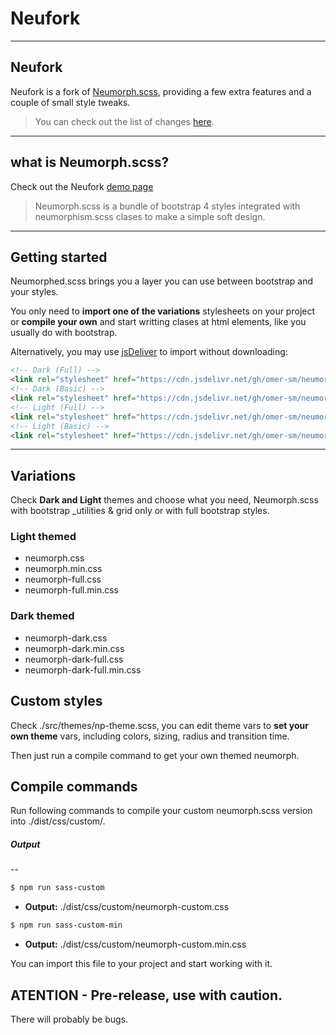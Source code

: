# Neufork

----
## Neufork
Neufork is a fork of [Neumorph.scss](https://github.com/ChemaAlfonso/neumorph.scss/tree/master), providing a few extra features and a couple of small style tweaks.

> You can check out the list of changes [here](changes.md).

----
## what is Neumorph.scss?
Check out the Neufork [demo page](https://omer-sm.github.io/neumorph.scss/)

> Neumorph.scss is a bundle of bootstrap 4 styles integrated with neumorphism.scss clases to make a simple soft design.

----
## Getting started
Neumorphed.scss brings you a layer you can use between bootstrap and your styles.

You only need to **import one of the variations** stylesheets on your project or **compile your own** and start writting clases at html elements, like you usually do with bootstrap.

Alternatively, you may use [jsDeliver](https://cdn.jsdelivr.net/gh/omer-sm/neumorph.scss@master/dist/css/) to import without downloading:

```html
<!-- Dark (Full) -->
<link rel="stylesheet" href="https://cdn.jsdelivr.net/gh/omer-sm/neumorph.scss@master/dist/css/dark/neumorph-full-dark.min.css">
<!-- Dark (Basic) -->
<link rel="stylesheet" href="https://cdn.jsdelivr.net/gh/omer-sm/neumorph.scss@master/dist/css/dark/neumorph-dark.min.css">
<!-- Light (Full) -->
<link rel="stylesheet" href="https://cdn.jsdelivr.net/gh/omer-sm/neumorph.scss@master/dist/css/light/neumorph-full.min.css">
<!-- Light (Basic) -->
<link rel="stylesheet" href="https://cdn.jsdelivr.net/gh/omer-sm/neumorph.scss@master/dist/css/light/neumorph.min.css">
```

----
## Variations
Check **Dark and Light** themes and choose what you need, Neumorph.scss with bootstrap _utilities & grid only or with full bootstrap styles.

### Light themed
* neumorph.css
* neumorph.min.css
* neumorph-full.css
* neumorph-full.min.css

### Dark themed
* neumorph-dark.css
* neumorph-dark.min.css
* neumorph-dark-full.css
* neumorph-dark-full.min.css


## Custom styles
Check ./src/themes/np-theme.scss, you can edit theme vars to **set your own theme** vars, including colors, sizing, radius and transition time.

Then just run a compile command to get your own themed neumorph.

## Compile commands
Run following commands to compile your custom neumorph.scss version into ./dist/css/custom/.

##### Output
--

```sh
$ npm run sass-custom 
```
- **Output:** ./dist/css/custom/neumorph-custom.css

```sh
$ npm run sass-custom-min
```
- **Output:** ./dist/css/custom/neumorph-custom.min.css

You can import this file to your project and start working with it.

## ATENTION - Pre-release, use with caution.
There will probably be bugs.
